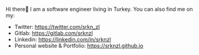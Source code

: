 


Hi there👋 I am a software engineer living in Turkey. You can also find me on my:


* Twitter: https://twitter.com/srkn_zl
* Gitlab: https://gitlab.com/srknzl
* Linkedin: https://linkedin.com/in/srknzl
* Personal website & Portfolio: https://srknzl.github.io


